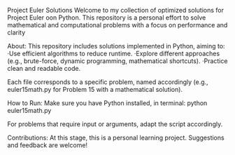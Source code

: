 Project Euler Solutions
  Welcome to my collection of optimized solutions for Project Euler oon Python. 
  This repository is a personal effort to solve mathematical and computational problems with a focus on performance and clarity

About:
  This repository includes solutions implemented in Python, aiming to:
    ·Use efficient algorithms to reduce runtime.
    ·Explore different approaches (e.g., brute-force, dynamic programming, mathematical shortcuts).
    ·Practice clean and readable code.
  
  Each file corresponds to a specific problem, named accordingly (e.g., euler15math.py for Problem 15 with a mathematical solution).

How to Run:
  Make sure you have Python installed, in terminal:
      python euler15math.py

  For problems that require input or arguments, adapt the script accordingly.

Contributions:
  At this stage, this is a personal learning project. Suggestions and feedback are welcome!
